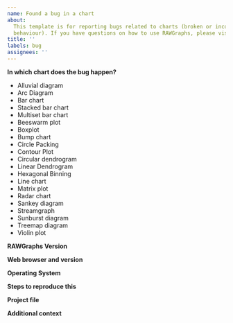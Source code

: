 ```yaml
---
name: Found a bug in a chart
about:
  This template is for reporting bugs related to charts (broken or incorrect
  behaviour). If you have questions on how to use RAWGraphs, please visit https://groups.google.com/g/densitydesign-raw
title: ''
labels: bug
assignees: ''
---
```


<!--
Hi there!

this template is meant to report issues related to charts.

If the problem is related to the behaviour of the frontend interface, please use the dedicate issues: https://github.com/rawgraphs/rawgraphs-frontend/issues. Feel free to remove any portion of the template that is not relevant for your issue.

Be sure to check out how it looks in the Preview tab!

-->

**In which chart does the bug happen?**

<!-- Keep only the charts interested by the bug. Please add them also as labels (see the menu on the right) -->

- Alluvial diagram
- Arc Diagram
- Bar chart
- Stacked bar chart
- Multiset bar chart
- Beeswarm plot
- Boxplot
- Bump chart
- Circle Packing
- Contour Plot
- Circular dendrogram
- Linear Dendrogram
- Hexagonal Binning
- Line chart
- Matrix plot
- Radar chart
- Sankey diagram
- Streamgraph
- Sunburst diagram
- Treemap diagram
- Violin plot

**RAWGraphs Version**

<!-- You can find this in top-right corner of the interface -->

**Web browser and version**

<!-- In the address bar, on Chrome enter "chrome://version", on Firefox enter "about:support". On Safari, use "About Safari". -->

**Operating System**

<!-- Ex: Windows/MacOSX/Linux/Android/iOS along with version -->

**Steps to reproduce this**

<!-- describe all the steps needed to reproduce the error -->

**Project file**

<!--
Warning: by uploading a .rawgraphs file, you will share the attached data.
Upload the .rawgraphs project file.
You can export it at the end of the project in the "5. Export" session at the bottom of the interface, selecting as file type `.rawgraphs`
 -->

**Additional context**

<!--
Add any other context about the problem here, for example screenshots
 -->
